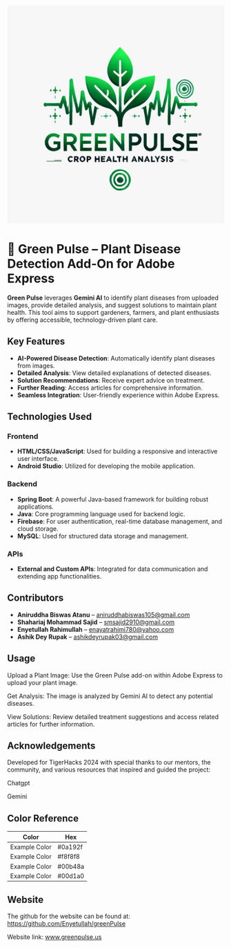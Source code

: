 ![image-alt](https://github.com/SteveRogersBD/TigerHacks/blob/7b4fcb53b935dd075853ccd678d8617796cba144/WhatsApp%20Image%202024-11-01%20at%2022.53.45(1).jpeg)
# 🌱 Green Pulse – Plant Disease Detection Add-On for Adobe Express

**Green Pulse**  leverages **Gemini AI** to identify plant diseases from uploaded images, provide detailed analysis, and suggest solutions to maintain plant health. This tool aims to support gardeners, farmers, and plant enthusiasts by offering accessible, technology-driven plant care.
## Key Features
- **AI-Powered Disease Detection**: Automatically identify plant diseases from images.
- **Detailed Analysis**: View detailed explanations of detected diseases.
- **Solution Recommendations**: Receive expert advice on treatment.
- **Further Reading**: Access articles for comprehensive information.
- **Seamless Integration**: User-friendly experience within Adobe Express.
## Technologies Used

### Frontend
- **HTML/CSS/JavaScript**: Used for building a responsive and interactive user interface.
- **Android Studio**: Utilized for developing the mobile application.

### Backend
- **Spring Boot**: A powerful Java-based framework for building robust applications.
- **Java**: Core programming language used for backend logic.
- **Firebase**: For user authentication, real-time database management, and cloud storage.
- **MySQL**: Used for structured data storage and management.

### APIs
- **External and Custom APIs**: Integrated for data communication and extending app functionalities.


## Contributors
- **Aniruddha Biswas Atanu** – aniruddhabiswas105@gmail.com
- **Shahariaj Mohammad Sajid** – smsajid2910@gmail.com
- **Enyetullah Rahimullah** – enayatrahimi780@yahoo.com
- **Ashik Dey Rupak** – ashikdeyrupak03@gmail.com
## Usage
Upload a Plant Image: Use the Green Pulse add-on within Adobe Express to upload your plant image.

Get Analysis: The image is analyzed by Gemini AI to detect any potential diseases.

View Solutions: Review detailed treatment suggestions and access related articles for further information.

## Acknowledgements


Developed for TigerHacks 2024 with special thanks to our mentors, the community, and various resources that inspired and guided the project:

Chatgpt

Gemini
## Color Reference

| Color          | Hex       |
|----------------|-----------|
| Example Color  | #0a192f   |
| Example Color  | #f8f8f8   |
| Example Color  | #00b48a   |
| Example Color  | #00d1a0   |

## Website
The github for the website can be found at: https://github.com/Enyetullah/greenPulse

Website link: www.greenpulse.us
